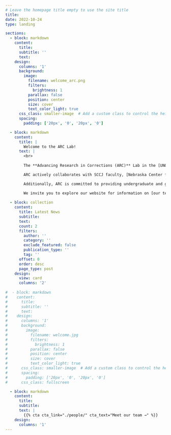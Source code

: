 ```yaml
---
# Leave the homepage title empty to use the site title
title:
date: 2022-10-24
type: landing

sections:
  - block: markdown
    content:
      title:
      subtitle: ''
      text:
    design:
      columns: '1'
      background:
        image: 
          filename: welcome_arc.png
          filters:
            brightness: 1
          parallax: false
          position: center
          size: cover
          text_color_light: true
      css_class: smaller-image  # Add a custom class to control the height
      spacing:
        padding: ['20px', '0', '20px', '0']

  - block: markdown
    content:
      title: |
        Welcome to the ARC Lab!
      text: |
        <br>
        
        The **Advancing Research in Corrections (ARC)** Lab in the [UNO School of Criminology and Criminal Justice](https://www.unomaha.edu/college-of-public-affairs-and-community-service/criminology-and-criminal-justice/index.php) is a collaborative effort dedicated to advancing knowledge and understanding in the fields of institutional corrections, community corrections, and reentry. By leveraging criminological theory alongside rigorous research, assessment, and evaluation, we aim to improve correctional policies, enhance public and institutional safety, and support the successful reintegration of incarcerated individuals into society, ultimately fostering more effective, fair, and transparent correctional systems. 

        ARC actively collaborates with SCCJ faculty, [Nebraska Center for Justice Research (NCJR)](https://www.unomaha.edu/college-of-public-affairs-and-community-service/nebraska-center-for-justice-research/index.php) and [Juvenile Justice Institute (JJI)](https://www.unomaha.edu/college-of-public-affairs-and-community-service/juvenile-justice-institute/index.php) staff, community partners, and state and federal agencies to bridge the gap between research and practice. Our partnerships foster a multidisciplinary approach, allowing for the creation of evidence-based solutions that improve both institutional and community outcomes for state and federal departments and individuals in the justice system.

        Additionally, ARC is committed to providing undergraduate and graduate students with hands-on training in data-driven research, specialized skills essential for understanding corrections and reentry, and valuable networking opportunities that enhance their academic and professional development. By engaging in real-world research and evaluation projects, students are equipped to contribute meaningfully to the field while shaping future policies and practices in institutional and community corrections.

        We invite you to explore our website for information on [our team](https://arcorrectionslab.org/people/), the [latest news](https://arcorrectionslab.org/post/) and information on our [current projects](https://arcorrectionslab.org/projects/), [recent publications](https://arcorrectionslab.org/publication/), and more.
  
  - block: collection
    content:
      title: Latest News
      subtitle:
      text:
      count: 2
      filters:
        author: ''
        category: ''
        exclude_featured: false
        publication_type: ''
        tag: ''
      offset: 0
      order: desc
      page_type: post
    design:
      view: card
      columns: '2'
  
#  - block: markdown
#    content:
#      title:
#      subtitle: ''
#      text:
#    design:
#      columns: '1'
#      background:
#        image: 
#          filename: welcome.jpg
#          filters:
#            brightness: 1
#          parallax: false
#          position: center
#          size: cover
#          text_color_light: true
#      css_class: smaller-image  # Add a custom class to control the height
#      spacing:
#        padding: ['20px', '0', '20px', '0']
#      css_class: fullscreen

  - block: markdown
    content:
      title:
      subtitle:
      text: |
        {{% cta cta_link="./people/" cta_text="Meet our team →" %}}
    design:
      columns: '1'
---
```

